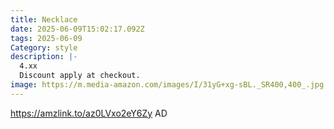 ```yaml
---
title: Necklace
date: 2025-06-09T15:02:17.092Z
tags: 2025-06-09
Category: style
description: |-
  4.xx
  Discount apply at checkout.
image: https://m.media-amazon.com/images/I/31yG+xg-sBL._SR400,400_.jpg
---
```

https://amzlink.to/az0LVxo2eY6Zy AD